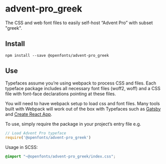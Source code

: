 
# advent-pro_greek

The CSS and web font files to easily self-host “Advent Pro” with subset "greek".

## Install

`npm install --save @openfonts/advent-pro_greek`

## Use

Typefaces assume you’re using webpack to process CSS and files. Each typeface
package includes all necessary font files (woff2, woff) and a CSS file with
font-face declarations pointing at these files.

You will need to have webpack setup to load css and font files. Many tools built
with Webpack will work out of the box with Typefaces such as [Gatsby](https://github.com/gatsbyjs/gatsby)
and [Create React App](https://github.com/facebookincubator/create-react-app).

To use, simply require the package in your project’s entry file e.g.

```javascript
// Load Advent Pro typeface
require('@openfonts/advent-pro_greek')
```

Usage in SCSS:
```scss
@import "~@openfonts/advent-pro_greek/index.css";
```
